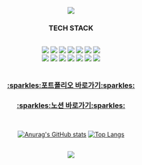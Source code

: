 <div align="center">
<img src="https://capsule-render.vercel.app/api?type=waving&color=5FADF6&height=200&section=header&text=LEE%20WON%20CHUL%20&fontSize=90&fontColor=1F486E&fontAlignY=35" />
<h3>TECH STACK</h3>
<br>
<img src="https://img.shields.io/badge/html5-E34F26?style=for-the-badge&logo=html5&logoColor=white">
<img src="https://img.shields.io/badge/css-1572B6?style=for-the-badge&logo=css3&logoColor=white">
<img src="https://img.shields.io/badge/sass-cc6699?style=for-the-badge&logo=scss3&logoColor=white">
<img src="https://img.shields.io/badge/javascript-F7DF1E?style=for-the-badge&logo=javascript&logoColor=black">
<img src="https://img.shields.io/badge/React-61DAFB?style=for-the-badge&logo=React&logoColor=black"/>
<img src="https://img.shields.io/badge/Notion-000?style=for-the-badge&logo=Notion&logoColor=fff"/>
<img src="https://img.shields.io/badge/redux-764abc?style=for-the-badge&logo=redux&logoColor=fff"/>
<br>
<img src="https://img.shields.io/badge/figma-f24e1e?style=for-the-badge&logo=figma&logoColor=fff"/>
<img src="https://img.shields.io/badge/mysql-00758F?style=for-the-badge&logo=mysql&logoColor=fff"/>
<img src="https://img.shields.io/badge/Node.js-339933?style=for-the-badge&logo=Node.js&logoColor=white"/>
<img src="https://img.shields.io/badge/github-171515?style=for-the-badge&logo=github&logoColor=white"/>
<img src="https://img.shields.io/badge/sourcetree-4D5EFD?style=for-the-badge&logo=sourcetree&logoColor=white"/>
<img src="https://img.shields.io/badge/tailwindcss-06b6d4?style=for-the-badge&logo=tailwindcss&logoColor=white"/>
<img src="https://img.shields.io/badge/slack-E01E5A?style=for-the-badge&logo=slack&logoColor=white"/>
<br>
<br>
  
<div align="center">
  <h3><a href="https://daylilys-portfolio.netlify.app/">:sparkles:포트폴리오 바로가기:sparkles:</a></h3>
  <h3><a href="https://www.notion.so/daylily0214/Lee-won-chul-547fea72025c464a8788c287ec14e95e">:sparkles:노션 바로가기:sparkles:</a></h3>
</div>
  <br>

[![Anurag's GitHub stats](https://github-readme-stats.vercel.app/api?username=daylilyyy)](https://github.com/anuraghazra/github-readme-stats)
[![Top Langs](https://github-readme-stats.vercel.app/api/top-langs/?username=daylilyyy&layout=compact)](https://github.com/audrhks29/github-readme-stats)

  <br>
<img src="https://capsule-render.vercel.app/api?type=waving&color=5FADF6&height=200&section=footer&text=Thank%20you%20&fontSize=90&fontColor=1F486E&fontAlignY=70" />
</div>

